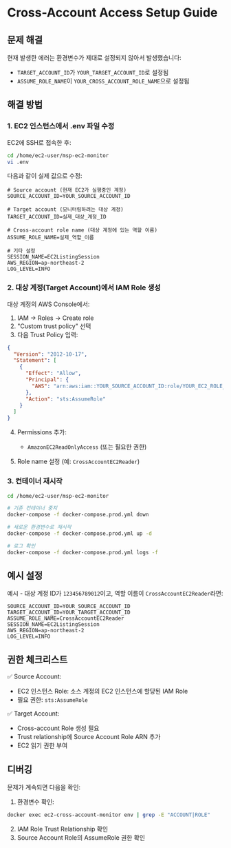 # Cross-Account Access Setup Guide

## 문제 해결

현재 발생한 에러는 환경변수가 제대로 설정되지 않아서 발생했습니다:
- `TARGET_ACCOUNT_ID`가 `YOUR_TARGET_ACCOUNT_ID`로 설정됨
- `ASSUME_ROLE_NAME`이 `YOUR_CROSS_ACCOUNT_ROLE_NAME`으로 설정됨

## 해결 방법

### 1. EC2 인스턴스에서 .env 파일 수정

EC2에 SSH로 접속한 후:

```bash
cd /home/ec2-user/msp-ec2-monitor
vi .env
```

다음과 같이 실제 값으로 수정:
```env
# Source account (현재 EC2가 실행중인 계정)
SOURCE_ACCOUNT_ID=YOUR_SOURCE_ACCOUNT_ID

# Target account (모니터링하려는 대상 계정)
TARGET_ACCOUNT_ID=실제_대상_계정_ID

# Cross-account role name (대상 계정에 있는 역할 이름)
ASSUME_ROLE_NAME=실제_역할_이름

# 기타 설정
SESSION_NAME=EC2ListingSession
AWS_REGION=ap-northeast-2
LOG_LEVEL=INFO
```

### 2. 대상 계정(Target Account)에서 IAM Role 생성

대상 계정의 AWS Console에서:

1. IAM → Roles → Create role
2. "Custom trust policy" 선택
3. 다음 Trust Policy 입력:

```json
{
  "Version": "2012-10-17",
  "Statement": [
    {
      "Effect": "Allow",
      "Principal": {
        "AWS": "arn:aws:iam::YOUR_SOURCE_ACCOUNT_ID:role/YOUR_EC2_ROLE_NAME"
      },
      "Action": "sts:AssumeRole"
    }
  ]
}
```

4. Permissions 추가:
   - `AmazonEC2ReadOnlyAccess` (또는 필요한 권한)

5. Role name 설정 (예: `CrossAccountEC2Reader`)

### 3. 컨테이너 재시작

```bash
cd /home/ec2-user/msp-ec2-monitor

# 기존 컨테이너 중지
docker-compose -f docker-compose.prod.yml down

# 새로운 환경변수로 재시작
docker-compose -f docker-compose.prod.yml up -d

# 로그 확인
docker-compose -f docker-compose.prod.yml logs -f
```

## 예시 설정

예시 - 대상 계정 ID가 `123456789012`이고, 역할 이름이 `CrossAccountEC2Reader`라면:


```env
SOURCE_ACCOUNT_ID=YOUR_SOURCE_ACCOUNT_ID
TARGET_ACCOUNT_ID=YOUR_TARGET_ACCOUNT_ID
ASSUME_ROLE_NAME=CrossAccountEC2Reader
SESSION_NAME=EC2ListingSession
AWS_REGION=ap-northeast-2
LOG_LEVEL=INFO
```

## 권한 체크리스트

✅ Source Account:
- EC2 인스턴스 Role: 소스 계정의 EC2 인스턴스에 할당된 IAM Role
- 필요 권한: `sts:AssumeRole`

✅ Target Account:
- Cross-account Role 생성 필요
- Trust relationship에 Source Account Role ARN 추가
- EC2 읽기 권한 부여

## 디버깅

문제가 계속되면 다음을 확인:

1. 환경변수 확인:
```bash
docker exec ec2-cross-account-monitor env | grep -E "ACCOUNT|ROLE"
```

2. IAM Role Trust Relationship 확인
3. Source Account Role의 AssumeRole 권한 확인